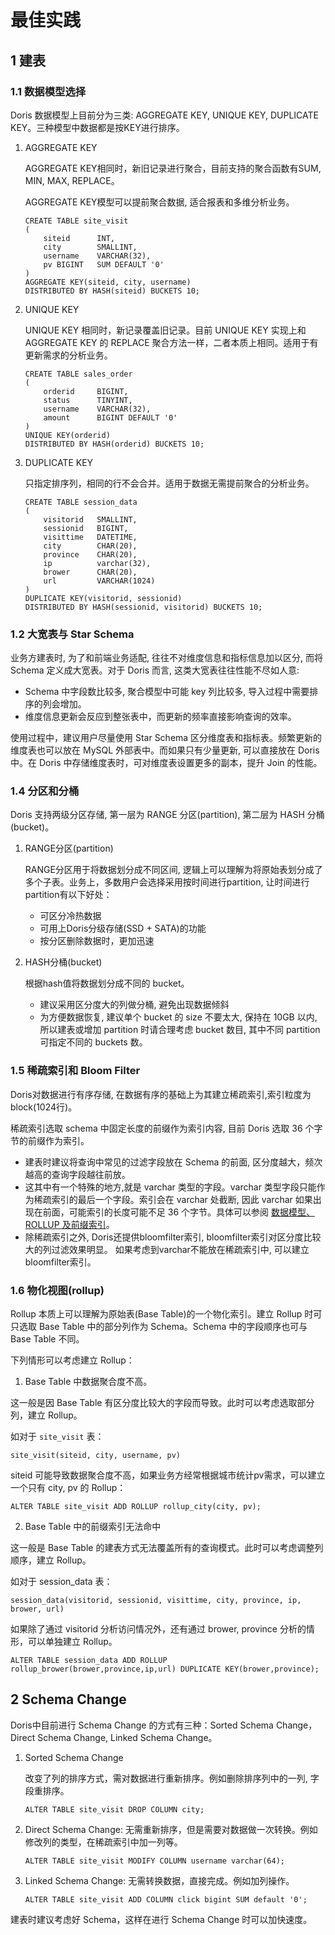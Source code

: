 <!-- 
Licensed to the Apache Software Foundation (ASF) under one
or more contributor license agreements.  See the NOTICE file
distributed with this work for additional information
regarding copyright ownership.  The ASF licenses this file
to you under the Apache License, Version 2.0 (the
"License"); you may not use this file except in compliance
with the License.  You may obtain a copy of the License at

  http://www.apache.org/licenses/LICENSE-2.0

Unless required by applicable law or agreed to in writing,
software distributed under the License is distributed on an
"AS IS" BASIS, WITHOUT WARRANTIES OR CONDITIONS OF ANY
KIND, either express or implied.  See the License for the
specific language governing permissions and limitations
under the License.
-->

# 最佳实践

## 1 建表

### 1.1 数据模型选择

Doris 数据模型上目前分为三类: AGGREGATE KEY, UNIQUE KEY, DUPLICATE KEY。三种模型中数据都是按KEY进行排序。

1. AGGREGATE KEY

    AGGREGATE KEY相同时，新旧记录进行聚合，目前支持的聚合函数有SUM, MIN, MAX, REPLACE。
    
    AGGREGATE KEY模型可以提前聚合数据, 适合报表和多维分析业务。
    
    ```
    CREATE TABLE site_visit
    (
        siteid      INT,
        city        SMALLINT,
        username    VARCHAR(32),
        pv BIGINT   SUM DEFAULT '0'
    )
    AGGREGATE KEY(siteid, city, username)
    DISTRIBUTED BY HASH(siteid) BUCKETS 10;
    ```
    
2. UNIQUE KEY

    UNIQUE KEY 相同时，新记录覆盖旧记录。目前 UNIQUE KEY 实现上和 AGGREGATE KEY 的 REPLACE 聚合方法一样，二者本质上相同。适用于有更新需求的分析业务。
    
    ```
    CREATE TABLE sales_order
    (
        orderid     BIGINT,
        status      TINYINT,
        username    VARCHAR(32),
        amount      BIGINT DEFAULT '0'
    )
    UNIQUE KEY(orderid)
    DISTRIBUTED BY HASH(orderid) BUCKETS 10;
    ```
    
3. DUPLICATE KEY

    只指定排序列，相同的行不会合并。适用于数据无需提前聚合的分析业务。
    
    ```
    CREATE TABLE session_data
    (
        visitorid   SMALLINT,
        sessionid   BIGINT,
        visittime   DATETIME,
        city        CHAR(20),
        province    CHAR(20),
        ip          varchar(32),
        brower      CHAR(20),
        url         VARCHAR(1024)
    )
    DUPLICATE KEY(visitorid, sessionid)
    DISTRIBUTED BY HASH(sessionid, visitorid) BUCKETS 10;
    ```

### 1.2 大宽表与 Star Schema

业务方建表时, 为了和前端业务适配, 往往不对维度信息和指标信息加以区分, 而将 Schema 定义成大宽表。对于 Doris 而言, 这类大宽表往往性能不尽如人意: 

* Schema 中字段数比较多, 聚合模型中可能 key 列比较多, 导入过程中需要排序的列会增加。
* 维度信息更新会反应到整张表中，而更新的频率直接影响查询的效率。

使用过程中，建议用户尽量使用 Star Schema 区分维度表和指标表。频繁更新的维度表也可以放在 MySQL 外部表中。而如果只有少量更新, 可以直接放在 Doris 中。在 Doris 中存储维度表时，可对维度表设置更多的副本，提升 Join 的性能。
 
### 1.4 分区和分桶

Doris 支持两级分区存储, 第一层为 RANGE 分区(partition), 第二层为 HASH 分桶(bucket)。

1. RANGE分区(partition)

    RANGE分区用于将数据划分成不同区间, 逻辑上可以理解为将原始表划分成了多个子表。业务上，多数用户会选择采用按时间进行partition, 让时间进行partition有以下好处：
    
    * 可区分冷热数据
    * 可用上Doris分级存储(SSD + SATA)的功能
    * 按分区删除数据时，更加迅速

2. HASH分桶(bucket)

    根据hash值将数据划分成不同的 bucket。
    
    * 建议采用区分度大的列做分桶, 避免出现数据倾斜
    * 为方便数据恢复, 建议单个 bucket 的 size 不要太大, 保持在 10GB 以内, 所以建表或增加 partition 时请合理考虑 bucket 数目, 其中不同 partition 可指定不同的 buckets 数。

### 1.5 稀疏索引和 Bloom Filter

Doris对数据进行有序存储, 在数据有序的基础上为其建立稀疏索引,索引粒度为 block(1024行)。

稀疏索引选取 schema 中固定长度的前缀作为索引内容, 目前 Doris 选取 36 个字节的前缀作为索引。

* 建表时建议将查询中常见的过滤字段放在 Schema 的前面, 区分度越大，频次越高的查询字段越往前放。
* 这其中有一个特殊的地方,就是 varchar 类型的字段。varchar 类型字段只能作为稀疏索引的最后一个字段。索引会在 varchar 处截断, 因此 varchar 如果出现在前面，可能索引的长度可能不足 36 个字节。具体可以参阅 [数据模型、ROLLUP 及前缀索引](./data-model-rollup.md)。
* 除稀疏索引之外, Doris还提供bloomfilter索引, bloomfilter索引对区分度比较大的列过滤效果明显。 如果考虑到varchar不能放在稀疏索引中, 可以建立bloomfilter索引。

### 1.6 物化视图(rollup)

Rollup 本质上可以理解为原始表(Base Table)的一个物化索引。建立 Rollup 时可只选取 Base Table 中的部分列作为 Schema。Schema 中的字段顺序也可与 Base Table 不同。

下列情形可以考虑建立 Rollup：

1. Base Table 中数据聚合度不高。

这一般是因 Base Table 有区分度比较大的字段而导致。此时可以考虑选取部分列，建立 Rollup。
    
如对于 `site_visit` 表：

```
site_visit(siteid, city, username, pv)
```

siteid 可能导致数据聚合度不高，如果业务方经常根据城市统计pv需求，可以建立一个只有 city, pv 的 Rollup：

```
ALTER TABLE site_visit ADD ROLLUP rollup_city(city, pv);
```
    
2. Base Table 中的前缀索引无法命中

这一般是 Base Table 的建表方式无法覆盖所有的查询模式。此时可以考虑调整列顺序，建立 Rollup。

如对于 session_data 表：

```
session_data(visitorid, sessionid, visittime, city, province, ip, brower, url)
```

如果除了通过 visitorid 分析访问情况外，还有通过 brower, province 分析的情形，可以单独建立 Rollup。

```
ALTER TABLE session_data ADD ROLLUP rollup_brower(brower,province,ip,url) DUPLICATE KEY(brower,province);
```

## 2 Schema Change

Doris中目前进行 Schema Change 的方式有三种：Sorted Schema Change，Direct Schema Change, Linked Schema Change。

1. Sorted Schema Change

    改变了列的排序方式，需对数据进行重新排序。例如删除排序列中的一列, 字段重排序。
    
    ```
    ALTER TABLE site_visit DROP COLUMN city;
    ```
    
2. Direct Schema Change: 无需重新排序，但是需要对数据做一次转换。例如修改列的类型，在稀疏索引中加一列等。

    ```
    ALTER TABLE site_visit MODIFY COLUMN username varchar(64);
    ```
    
3. Linked Schema Change: 无需转换数据，直接完成。例如加列操作。
    
    ```
    ALTER TABLE site_visit ADD COLUMN click bigint SUM default '0';
    ```
    
建表时建议考虑好 Schema，这样在进行 Schema Change 时可以加快速度。
